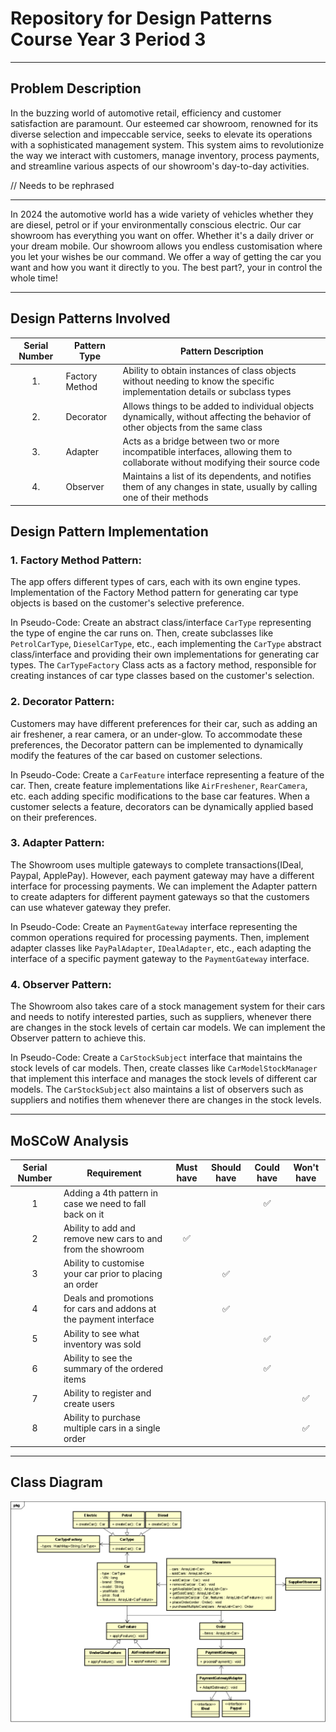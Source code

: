 # Repository for Design Patterns Course Year 3 Period 3

_______________________________________________________

## Problem Description

In the buzzing world of automotive retail, efficiency and customer satisfaction are paramount. Our esteemed car
showroom, renowned for its diverse selection and impeccable service, seeks to elevate its operations with a
sophisticated management system. This system aims to revolutionize the way we interact with customers, manage inventory,
process payments, and streamline various aspects of our showroom's day-to-day activities.

// Needs to be rephrased

--- 
In 2024 the automotive world has a wide variety of vehicles whether they are diesel, petrol or if your environmentally conscious electric.
Our car showroom has everything you want on offer. Whether it's a daily driver or your dream mobile. Our showroom allows you endless customisation
where you let your wishes be our command. We offer a way of getting the car you want and how you want it directly to you. The best part?, your in control
the whole time!

_______________________________________________________

## Design Patterns Involved

| Serial Number | Pattern Type   | Pattern Description                                                                                                              | 
|:-------------:|----------------|----------------------------------------------------------------------------------------------------------------------------------|
|      1.       | Factory Method | Ability to obtain instances of class objects without needing to know the specific implementation details or subclass types       |
|      2.       | Decorator      | Allows things to be added to individual objects dynamically, without affecting the behavior of other objects from the same class | 
|      3.       | Adapter        | Acts as a bridge between two or more incompatible interfaces, allowing them to collaborate without modifying their source code   |
|      4.       | Observer       | Maintains a list of its dependents, and notifies them of any changes in state, usually by calling one of their methods           |

## Design Pattern Implementation

### 1. Factory Method Pattern:

The app offers different types of cars, each with its own engine types. Implementation of the Factory Method pattern for
generating car type objects is based on the customer's selective preference.

In Pseudo-Code: Create an abstract class/interface `CarType` representing the type of engine the car runs on. Then,
create subclasses
like `PetrolCarType`, `DieselCarType`, etc., each implementing the `CarType` abstract class/interface and providing
their own implementations for generating car types. The `CarTypeFactory` Class acts as a factory method, responsible for
creating instances of car type classes based on the customer's selection.

### 2. Decorator Pattern:

Customers may have different preferences for their car, such as adding an air freshener, a rear camera, or an
under-glow. To accommodate these preferences, the Decorator pattern can be implemented to dynamically modify the
features of the car based on customer selections.

In Pseudo-Code: Create a `CarFeature` interface representing a feature of the car. Then, create feature implementations
like `AirFreshener`, `RearCamera`, etc. each adding specific modifications to the base car features. When a customer
selects a
feature, decorators can be dynamically applied based on their preferences.

### 3. Adapter Pattern:

The Showroom uses multiple gateways to complete transactions(IDeal, Paypal, ApplePay). However, each
payment gateway may have a different interface for processing payments. We can implement the Adapter pattern to create
adapters for different payment gateways so that the customers can use whatever gateway they prefer.

In Pseudo-Code: Create an `PaymentGateway` interface representing the common operations required for processing
payments. Then, implement adapter classes like `PayPalAdapter`, `IDealAdapter`, etc., each adapting the interface of a
specific payment gateway to the `PaymentGateway` interface.

### 4. Observer Pattern:

The Showroom also takes care of a stock management system for their cars and needs to notify interested parties, such as
suppliers, whenever there are changes in the stock levels of certain car models. We can implement the Observer pattern
to achieve this.

In Pseudo-Code: Create a `CarStockSubject` interface that maintains the stock levels of car models. Then, create classes
like `CarModelStockManager` that implement this interface and manages the stock levels of different car models. The
`CarStockSubject` also maintains a list of observers such as suppliers and notifies them whenever there are changes in
the stock levels.

_______________________________________________________

## MoSCoW Analysis

| Serial Number | Requirement                                                       | Must have | Should have | Could have | Won't have |
|:-------------:|-------------------------------------------------------------------|:---------:|:-----------:|:----------:|:----------:|
|       1       | Adding a 4th pattern in case we need to fall back on it           |          |             |       ✅     |            |  
|       2       | Ability to add and remove new cars to and from the showroom       |     ✅     |             |            |            |
|       3       | Ability to customise your car prior to placing an order           |           |      ✅      |            |            |
|       4       | Deals and promotions for cars and addons at the payment interface |           |      ✅      |            |            |
|       5       | Ability to see what inventory was sold                            |           |             |     ✅      |            |
|       6       | Ability to see the summary of the ordered items                   |           |             |     ✅      |            |
|       7       | Ability to register and create users                              |           |             |            |     ✅      |
|       8       | Ability to purchase multiple cars in a single order               |           |             |            |     ✅      |

_______________________________________________________

## Class Diagram

![Car Showroom Class Diagram](CarShowroomClassDiagram.png)